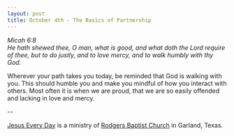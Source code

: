 ```yaml
---
layout: post
title: October 4th - The Basics of Partnership
---
```


_Micah 6:8  
He hath shewed thee, O man, what is good, and what doth the Lord
require of thee, but to do justly, and to love mercy, and to walk
humbly with thy God._

Wherever your path takes you today, be reminded that God is walking
with you. This should humble you and make you mindful of how you
interact with others. Most often it is when we are proud, that we are
so easily offended and lacking in love and mercy.

 --

<a href=http://jesuseveryday.net>Jesus Every Day</a> is a ministry of <a href=http://rodgersbaptist.net>Rodgers Baptist Church</a> in Garland, Texas.
